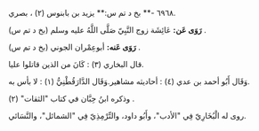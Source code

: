 ٦٩٦٨ -** بخ د تم س:** يزيد بن بابنوس (٢) ، بصري.

**رَوَى عَن:** عَائِشَة زوج النَّبِيّ صَلَّى اللَّهُ عليه وسلم (بخ د تم س) .

**رَوَى عَنه:** أبوعِمْران الجوني (بخ د تم س) .

قال البخاري (٣) : كَانَ من الذين قاتلوا عليا.

وَقَال أَبُو أحمد بن عدي (٤) : أحاديثه مشاهير.وَقَال الدَّارَقُطْنِيُّ (١) : لا بأس به.

وذكره ابنُ حِبَّان في كتاب "الثقات" (٢) .

روى له الْبُخَارِيّ فِي "الأدب"، وأَبُو داود، والتِّرْمِذِيّ فِي "الشمائل"، والنَّسَائي.